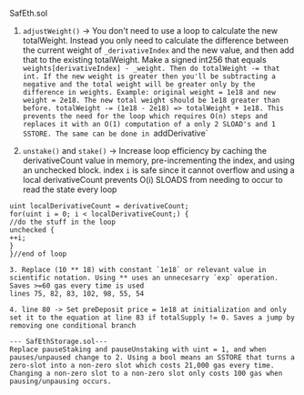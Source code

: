 SafEth.sol

1. `adjustWeight()` -> You don't need to use a loop to calculate the new totalWeight. Instead you only need to calculate the difference between the current weight of `_derivativeIndex` and the new value, and then add that to the existing totalWeight. Make a signed int256 that equals `weights[derivativeIndex] - _weight. Then do totalWeight -= that int. If the new weight is greater then you'll be subtracting a negative and the total weight will be greater only by the difference in weights. Example: original weight = 1e18 and new weight = 2e18. The new total weight should be 1e18 greater than before. totalWeight -= (1e18 - 2e18) => totalWeight + 1e18. This prevents the need for the loop which requires O(n) steps and replaces it with an O(1) computation of a only 2 SLOAD's and 1 SSTORE. The same can be done in `addDerivative`

2. `unstake()` and `stake()` -> Increase loop efficiency by caching the derivativeCount value in memory, pre-incrementing the index, and using an unchecked block. index `i` is safe since it cannot overflow and using a local derivativeCount prevents O(i) SLOADS from needing to occur to read the state every loop 
```
uint localDerivativeCount = derivativeCount;
for(uint i = 0; i < localDerivativeCount;) {
//do the stuff in the loop
unchecked {
++i;
}
}//end of loop

3. Replace (10 ** 18) with constant `1e18` or relevant value in scientific notation. Using ** uses an unnecesarry `exp` operation. Saves >=60 gas every time is used
lines 75, 82, 83, 102, 98, 55, 54

4. line 80 -> Set preDeposit price = 1e18 at initialization and only set it to the equation at line 83 if totalSupply != 0. Saves a jump by removing one conditional branch

--- SafEthStorage.sol---
Replace pauseStaking and pauseUnstaking with uint = 1, and when pauses/unpaused change to 2. Using a bool means an SSTORE that turns a zero-slot into a non-zero slot which costs 21,000 gas every time. Changing a non-zero slot to a non-zero slot only costs 100 gas when pausing/unpausing occurs.


